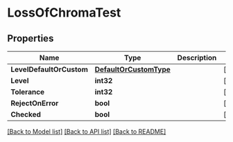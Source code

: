 # LossOfChromaTest

## Properties

Name | Type | Description | Notes
------------ | ------------- | ------------- | -------------
**LevelDefaultOrCustom** | [**DefaultOrCustomType**](default_or_custom_type.md) |  | [optional] 
**Level** | **int32** |  | [optional] 
**Tolerance** | **int32** |  | [optional] 
**RejectOnError** | **bool** |  | [optional] 
**Checked** | **bool** |  | [optional] 

[[Back to Model list]](../README.md#documentation-for-models) [[Back to API list]](../README.md#documentation-for-api-endpoints) [[Back to README]](../README.md)


